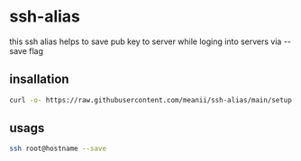 # ssh-alias 
this ssh alias helps to save pub key to server while loging into servers via --save flag 

## insallation 
```bash
curl -o- https://raw.githubusercontent.com/meanii/ssh-alias/main/setup.sh | bash -x
```

## usags
```bash
ssh root@hostname --save
```

